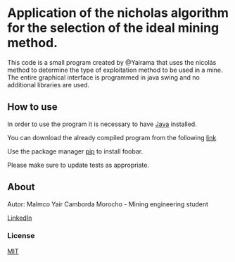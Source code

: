 # Application of the nicholas algorithm for the selection of the ideal mining method.

This code is a small program created by @Yairama that uses
the nicolás method to determine the type of exploitation method to be used in a mine.
The entire graphical interface is programmed in java swing and no additional libraries are used.

## How to use

In order to use the program it is necessary to have [Java](https://www.java.com/es/download/) installed.

You can download the already compiled program from the following [link](https://drive.google.com/drive/folders/1bJaWH1tzEO5ud8vJ3awrHlv82mYJN-uH?usp=sharing)

Use the package manager [pip](https://pip.pypa.io/en/stable/) to install foobar.




Please make sure to update tests as appropriate.

## About

Autor: Malmco Yair Camborda Morocho - Mining engineering student

[LinkedIn](https://www.linkedin.com/in/yairama/)

### License
[MIT](https://choosealicense.com/licenses/mit/)
